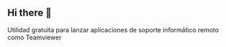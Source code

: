 ## Hi there 👋

Utilidad gratuita para lanzar aplicaciones de soporte informático remoto como Teamviewer
